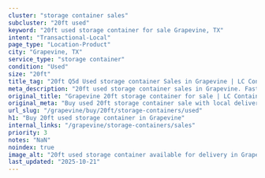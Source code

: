 ```yaml
---
cluster: "storage container sales"
subcluster: "20ft used"
keyword: "20ft used storage container for sale Grapevine, TX"
intent: "Transactional-Local"
page_type: "Location-Product"
city: "Grapevine, TX"
service_type: "storage container"
condition: "Used"
size: "20ft"
title_tag: "20ft Q5d Used storage container Sales in Grapevine | LC Container"
meta_description: "20ft used storage container sales in Grapevine. Fast delivery, competitive pricing. Serving storage containers area. Quote ID: 1GC. Call (214) 524-4168 for your free quote today."
original_title: "Grapevine 20ft storage container for sale | LC Container"
original_meta: "Buy used 20ft storage container sale with local delivery in Grapevine, TX. LC Container — local Since 2003. Request a fast quote today."
url_slug: "/grapevine/buy/20ft/storage-containers/used"
h1: "Buy 20ft used storage container in Grapevine"
internal_links: "/grapevine/storage-containers/sales"
priority: 3
notes: "NaN"
noindex: true
image_alt: "20ft used storage container available for delivery in Grapevine"
last_updated: "2025-10-21"
---
```


<!-- TODO: Add unique city/inventory copy, images, and internal links here. -->
